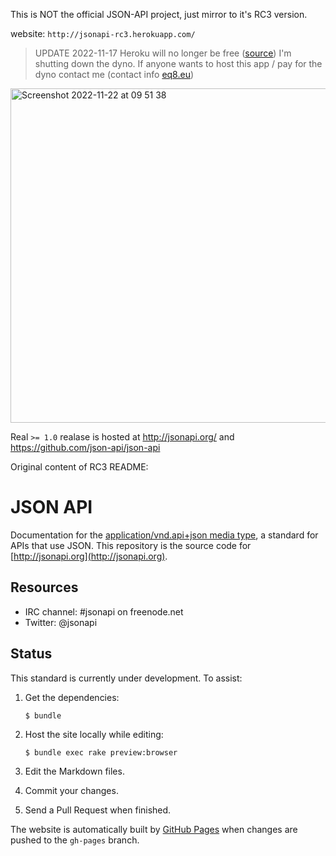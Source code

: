 This is NOT the official JSON-API project, just mirror to it's  RC3 version.

website: `http://jsonapi-rc3.herokuapp.com/`

> UPDATE 2022-11-17 Heroku will no  longer be free ([source](https://blog.heroku.com/next-chapter))  I'm shutting down the dyno. If anyone wants to host this app / pay for the dyno contact me (contact info [eq8.eu](https://www.eq8.eu/))

<img width="535" alt="Screenshot 2022-11-22 at 09 51 38" src="https://user-images.githubusercontent.com/721990/203268935-d5d7551d-5572-424d-b0ca-593c3702c7d4.png">


Real `>= 1.0` realase is hosted at http://jsonapi.org/ and
https://github.com/json-api/json-api

Original content of RC3 README:

JSON API
========

Documentation for the [application/vnd.api+json media
type](http://www.iana.org/assignments/media-types/application/vnd.api+json),
a standard for APIs that use JSON. This repository is the
source code for [http://jsonapi.org](http://jsonapi.org).


Resources
---------

* IRC channel: #jsonapi on freenode.net
* Twitter: @jsonapi


Status
------

This standard is currently under development. To assist:

1. Get the dependencies:

    `$ bundle`

1. Host the site locally while editing:

    `$ bundle exec rake preview:browser`

1. Edit the Markdown files.
1. Commit your changes.
1. Send a Pull Request when finished.

The website is automatically built by [GitHub Pages](http://pages.github.com)
when changes are pushed to the `gh-pages` branch.
